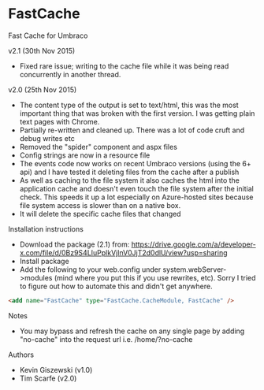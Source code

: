 FastCache
=========

Fast Cache for Umbraco

v2.1 (30th Nov 2015)

* Fixed rare issue; writing to the cache file while it was being read concurrently in another thread. 

v2.0 (25th Nov 2015)

* The content type of the output is set to text/html, this was the most important thing that was broken with the first version. I was getting plain text pages with Chrome. 
* Partially re-written and cleaned up. There was a lot of code cruft and debug writes etc
* Removed the "spider" component and aspx files
* Config strings are now in a resource file
* The events code now works on recent Umbraco versions (using the 6+ api) and I have tested it deleting files from the cache after a publish
* As well as caching to the file system it also caches the html into the application cache and doesn't even touch the file system after the initial check. This speeds it up a lot especially on Azure-hosted sites because file system access is slower than on a native box.
* It will delete the specific cache files that changed

Installation instructions

- Download the package (2.1) from: https://drive.google.com/a/developer-x.com/file/d/0Bz9S4LIuPplkVjlnV0JjT2d0dlU/view?usp=sharing
- Install package
- Add the following to your web.config under system.webServer->modules (mind where you put this if you use rewrites, etc). Sorry I tried to figure out how to automate this and didn't get anywhere. 

```html
<add name="FastCache" type="FastCache.CacheModule, FastCache" />
```

Notes

- You may bypass and refresh the cache on any single page by adding "no-cache" into the request url i.e. /home/?no-cache

Authors

- Kevin Giszewski (v1.0)
- Tim Scarfe (v2.0)